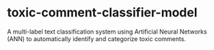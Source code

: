 # toxic-comment-classifier-model
A multi-label text classification system using Artificial Neural Networks (ANN) to automatically identify and categorize toxic comments.

